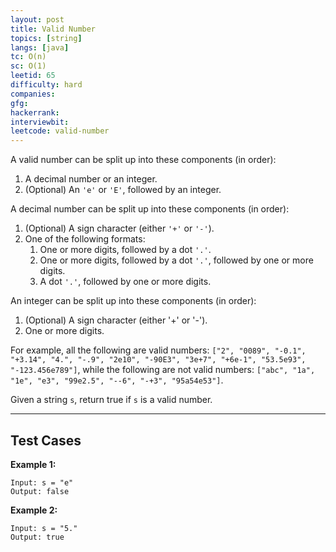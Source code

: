 ```yaml
---
layout: post
title: Valid Number
topics: [string]
langs: [java]
tc: O(n)
sc: O(1)
leetid: 65
difficulty: hard
companies: 
gfg: 
hackerrank: 
interviewbit: 
leetcode: valid-number
---
```


A valid number can be split up into these components (in order):
1. A decimal number or an integer.
2. (Optional) An `'e'` or `'E'`, followed by an integer.

A decimal number can be split up into these components (in order):
1. (Optional) A sign character (either `'+'` or `'-'`).
2. One of the following formats:
   1. One or more digits, followed by a dot `'.'`.
   2. One or more digits, followed by a dot `'.'`, followed by one or more digits.
   3. A dot `'.'`, followed by one or more digits.
   
An integer can be split up into these components (in order):
1. (Optional) A sign character (either '+' or '-').
2. One or more digits.

For example, 
all the following are valid numbers: 
`["2", "0089", "-0.1", "+3.14", "4.", "-.9", "2e10", "-90E3", "3e+7", "+6e-1", "53.5e93", "-123.456e789"]`, 
while the following are not valid numbers: `["abc", "1a", "1e", "e3", "99e2.5", "--6", "-+3", "95a54e53"]`.

Given a string `s`, return true if `s` is a valid number.

---

## Test Cases

**Example 1:** 
```
Input: s = "e"
Output: false
```

**Example 2:** 
```
Input: s = "5."
Output: true
```